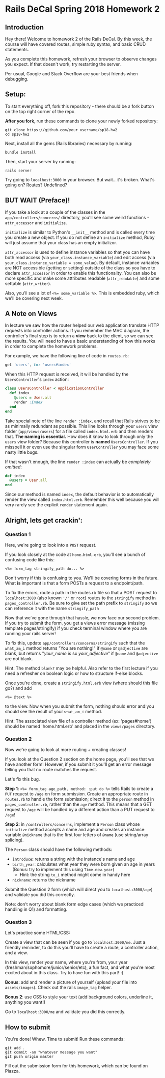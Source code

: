 # Rails DeCal Spring 2018 Homework 2

## Introduction
Hey there! Welcome to homework 2 of the Rails DeCal. By this week, the course will have covered routes, simple ruby syntax, and basic CRUD statements.

As you complete this homework, refresh your browser to observe changes you expect. If that doesn't work, try restarting the server.

Per usual, Google and Stack Overflow are your best friends when debugging.

## Setup:
To start everything off, fork this repository - there should be a fork button on the top right corner of the repo.

<b>After you fork</b>, run these commands to clone your newly forked repository:
```
git clone https://github.com/your_username/sp18-hw2
cd sp18-hw2
```

Next, install all the gems (Rails libraries) necessary by running:

```
bundle install
```

Then, start your server by running:
```
rails server
```
Try going to `localhost:3000` in your browser. But wait...it's broken. What's going on? Routes? Undefined?


## BUT WAIT (Preface)!

If you take a look at a couple of the classes in the `app/controllers/concerns/` directory, you'll see some weird functions - `attr_accessor` and `initialize`.

`initialize` is similar to Python's `__init__` method and is called every time you create a new object. If you do not define an `initialize` method, Ruby will just assume that your class has an empty initializor.

`attr_accessor` is used to define instance variables so that you can have both read access (via `your_class.instance_variable`) and edit access (via `your_class.instance_variable = some_value`). By default, instance variables are NOT accessible (getting or setting) outside of the class so you have to declare `attr_accessor` in order to enable this functionality. You can also be more specific and make some attributes readable (`attr_readable`) and some settable (`attr_writer`).

Also, you'll see a lot of `<%= some_variable %>`. This is embedded ruby, which we'll be covering next week.

## A Note on Views

In lecture we saw how the router helped our web application translate HTTP requests into controller actions. If you remember the MVC diagram, the controller's final step is to return a **view** back to the client, so we can see the results. You will need to have a basic understanding of how this works in order to complete the homework problems.

For example, we have the following line of code in `routes.rb`:

```ruby
get 'users', to: 'users#index'
```

When this HTTP request is received, it will be handled by the `UsersController`'s `index` action:

```ruby
class UsersController < ApplicationController
  def index
    @users = User.all
    render :index
  end
end
```

Take special note of the line `render :index`, and recall that Rails strives to be as minimally redundant as possible. This line looks through your `users` view folder (`app/views/users`) for a file called `index.html.erb` and then renders that. **The naming is essential.** How does it know to look through only the `users` view folder? Because this controller is **named** `UsersController`. If you misspell it or even use the singular form `UserController` you may face some nasty little bugs.

If that wasn't enough, the line `render :index` can actually be *completely omitted*:

```ruby
def index
  @users = User.all
end
```

Since our method is named `index`, the default behavior is to automatically render the view called `index.html.erb`. Remember this well because you will very rarely see the explicit `render` statement again.

## Alright, lets get crackin':

### Question 1
Here, we're going to look into a `POST` request.

If you look closely at the code at `home.html.erb`, you'll see a bunch of confusing code like this:

```
<%= form_tag stringify_path do... %>
```
Don't worry if this is confusing to you. We'll be covering forms in the future. What **is** important is that a form POSTs a request to a endpoint/path.

To fix the errors, route a path in the routes.rb file so that a POST request to `localhost:3000` (also known `'/'` or `root`) routes to the `stringify` method in `pages_controller.rb`. Be sure to give set the path prefix to `stringify` so we can reference it with the name  `stringify_path`

Now that we've gone through that hassle, we now face our second problem. If you try to submit the form, you get a views error message (missing template pages/stringify) if you check terminal window where you are running your rails server!

To fix this, update `app/controllers/concerns/stringify` such that the `what_am_i` method returns "You are nothing!" if `@name` or `@adjective` are blank, but returns "<em>your_name</em> is so <em>your_adjective</em>" if `@name` and `@adjective` are not blank.

Hint: The method `blank?` may be helpful. Also refer to the first lecture if you need a refresher on boolean logic or how to structure if-else blocks.

Once you're done, create a `stringify.html.erb` view (where should this file go?) and add

```
<%= @text %>
```

to the view. Now when you submit the form, nothing should error and you should see the result of your `what_am_i` method.

Hint: The associated view file of a controller method (ex: 'pages#home') should be named 'home.html.erb' and placed in the `views/pages` directory.

### Question 2

Now we're going to look at more routing + creating classes!

If you look at the Question 2 section on the home page, you'll see that we have another form! However, if you submit it you'll get an error message telling you that no route matches the request.

Let's fix this bug.

**Step 1**: `<%= form_tag age_path, method: :put do %>` tells Rails to create a `PUT` request to `/age` on form submission. Create an appropriate route in `routes.rb` to handle the form submission; direct it to the `person` method in `pages_controller.rb`, rather than the `age` method. This means that a GET request to `/age` will be handled by a different action than a PUT request to `/age`!

**Step 2**: in `/controllers/concerns`, implement a `Person` class whose `initialize` method accepts a name and age and creates an instance variable `@nickname` that is the first four letters of `@name` (use string/array splicing).

The `Person` class should have the following methods:
- `introduce`: returns a string with the instance's name and age
- `birth_year`: calculates what year they were born given an age in years (Bonus: try to implement this using `Time.now.year`)
    - Hint: the string `to_i` method might come in handy here
- `nickname`: returns the nickname

Submit the Question 2 form (which will direct you to `localhost:3000/age`) and validate you did this correctly.

Note: don't worry about blank form edge cases (which we practiced handling in Q1) and formatting.

### Question 3
Let's practice some HTML/CSS:

Create a view that can be seen if you go to `localhost:3000/me`. Just a friendly reminder, to do this you'll have to create a route, a controller action, and a view.

In this view, render your name, where you're from, your year (freshman/sophomore/junior/senior/etc), a fun fact, and what you're most excited about in this class. Try to have fun with this part! :)

**Bonus**: add and render a picture of yourself (upload your file into `assets/images`). Check out the rails `image_tag` helper.

**Bonus 2**: use CSS to style your text (add background colors, underline it, anything you want!)


Go to `localhost:3000/me` and validate you did this correctly.

## How to submit
You're done! Whew. Time to submit! Run these commands:
```
git add .
git commit -am "whatever message you want"
git push origin master
```
Fill out the submission form for this homework, which can be found on Piazza.
